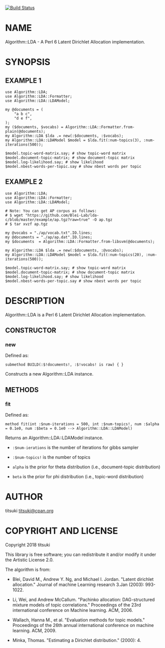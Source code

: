 [![Build Status](https://travis-ci.org/titsuki/p6-Algorithm-LDA.svg?branch=master)](https://travis-ci.org/titsuki/p6-Algorithm-LDA)

NAME
====

Algorithm::LDA - A Perl 6 Latent Dirichlet Allocation implementation.

SYNOPSIS
========

EXAMPLE 1
---------

    use Algorithm::LDA;
    use Algorithm::LDA::Formatter;
    use Algorithm::LDA::LDAModel;

    my @documents = (
        "a b c",
        "d e f",
    );
    my ($documents, $vocabs) = Algorithm::LDA::Formatter.from-plain(@documents);
    my Algorithm::LDA $lda .= new(:$documents, :$vocabs);
    my Algorithm::LDA::LDAModel $model = $lda.fit(:num-topics(3), :num-iterations(500));

    $model.topic-word-matrix.say; # show topic-word matrix
    $model.document-topic-matrix; # show document-topic matrix
    $model.log-likelihood.say; # show likelihood 
    $model.nbest-words-per-topic.say # show nbest words per topic

EXAMPLE 2
---------

    use Algorithm::LDA;
    use Algorithm::LDA::Formatter;
    use Algorithm::LDA::LDAModel;

    # Note: You can get AP corpus as follows:
    # $ wget "https://github.com/Blei-Lab/lda-c/blob/master/example/ap.tgz?raw=true" -O ap.tgz
    # $ tar xvzf ap.tgz

    my @vocabs = "./ap/vocab.txt".IO.lines;
    my @documents = "./ap/ap.dat".IO.lines;
    my $documents  = Algorithm::LDA::Formatter.from-libsvm(@documents);

    my Algorithm::LDA $lda .= new(:$documents, :@vocabs);
    my Algorithm::LDA::LDAModel $model = $lda.fit(:num-topics(20), :num-iterations(500));

    $model.topic-word-matrix.say; # show topic-word matrix
    $model.document-topic-matrix; # show document-topic matrix
    $model.log-likelihood.say; # show likelihood 
    $model.nbest-words-per-topic.say # show nbest words per topic

DESCRIPTION
===========

Algorithm::LDA is a Perl 6 Latent Dirichlet Allocation implementation.

CONSTRUCTOR
-----------

### new

Defined as:

    submethod BUILD(:$!documents!, :$!vocabs! is raw) { }

Constructs a new Algorithm::LDA instance.

METHODS
-------

### fit

Defined as:

    method fit(int :$num-iterations = 500, int :$num-topics!, num :$alpha = 0.1e0, num :$beta = 0.1e0 --> Algorithm::LDA::LDAModel)

Returns an Algorithm::LDA::LDAModel instance.

  * `:$num-ierations` is the number of iterations for gibbs sampler

  * `:$num-topics!` is the number of topics

  * `alpha` is the prior for theta distribution (i.e., document-topic distribution)

  * `beta` is the prior for phi distribution (i.e., topic-word distribution)

AUTHOR
======

titsuki <titsuki@cpan.org>

COPYRIGHT AND LICENSE
=====================

Copyright 2018 titsuki

This library is free software; you can redistribute it and/or modify it under the Artistic License 2.0.

The algorithm is from:

  * Blei, David M., Andrew Y. Ng, and Michael I. Jordan. "Latent dirichlet allocation." Journal of machine Learning research 3.Jan (2003): 993-1022.

  * Li, Wei, and Andrew McCallum. "Pachinko allocation: DAG-structured mixture models of topic correlations." Proceedings of the 23rd international conference on Machine learning. ACM, 2006.

  * Wallach, Hanna M., et al. "Evaluation methods for topic models." Proceedings of the 26th annual international conference on machine learning. ACM, 2009.

  * Minka, Thomas. "Estimating a Dirichlet distribution." (2000): 4.

